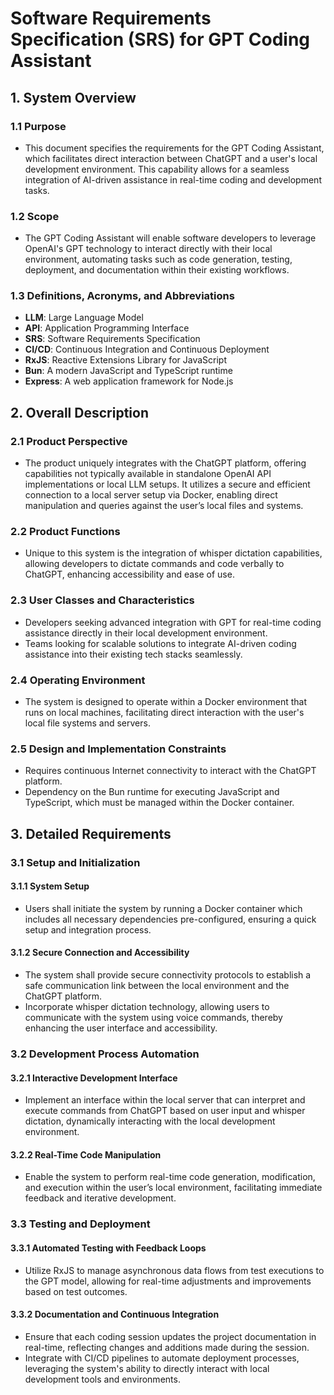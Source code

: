 # Software Requirements Specification (SRS) for GPT Coding Assistant

## 1. System Overview
### 1.1 Purpose
- This document specifies the requirements for the GPT Coding Assistant, which facilitates direct interaction between ChatGPT and a user's local development environment. This capability allows for a seamless integration of AI-driven assistance in real-time coding and development tasks.

### 1.2 Scope
- The GPT Coding Assistant will enable software developers to leverage OpenAI's GPT technology to interact directly with their local environment, automating tasks such as code generation, testing, deployment, and documentation within their existing workflows.

### 1.3 Definitions, Acronyms, and Abbreviations
- **LLM**: Large Language Model
- **API**: Application Programming Interface
- **SRS**: Software Requirements Specification
- **CI/CD**: Continuous Integration and Continuous Deployment
- **RxJS**: Reactive Extensions Library for JavaScript
- **Bun**: A modern JavaScript and TypeScript runtime
- **Express**: A web application framework for Node.js

## 2. Overall Description
### 2.1 Product Perspective
- The product uniquely integrates with the ChatGPT platform, offering capabilities not typically available in standalone OpenAI API implementations or local LLM setups. It utilizes a secure and efficient connection to a local server setup via Docker, enabling direct manipulation and queries against the user’s local files and systems.

### 2.2 Product Functions
- Unique to this system is the integration of whisper dictation capabilities, allowing developers to dictate commands and code verbally to ChatGPT, enhancing accessibility and ease of use.

### 2.3 User Classes and Characteristics
- Developers seeking advanced integration with GPT for real-time coding assistance directly in their local development environment.
- Teams looking for scalable solutions to integrate AI-driven coding assistance into their existing tech stacks seamlessly.

### 2.4 Operating Environment
- The system is designed to operate within a Docker environment that runs on local machines, facilitating direct interaction with the user's local file systems and servers.

### 2.5 Design and Implementation Constraints
- Requires continuous Internet connectivity to interact with the ChatGPT platform.
- Dependency on the Bun runtime for executing JavaScript and TypeScript, which must be managed within the Docker container.

## 3. Detailed Requirements

### 3.1 Setup and Initialization
#### 3.1.1 System Setup
- Users shall initiate the system by running a Docker container which includes all necessary dependencies pre-configured, ensuring a quick setup and integration process.

#### 3.1.2 Secure Connection and Accessibility
- The system shall provide secure connectivity protocols to establish a safe communication link between the local environment and the ChatGPT platform.
- Incorporate whisper dictation technology, allowing users to communicate with the system using voice commands, thereby enhancing the user interface and accessibility.

### 3.2 Development Process Automation
#### 3.2.1 Interactive Development Interface
- Implement an interface within the local server that can interpret and execute commands from ChatGPT based on user input and whisper dictation, dynamically interacting with the local development environment.

#### 3.2.2 Real-Time Code Manipulation
- Enable the system to perform real-time code generation, modification, and execution within the user’s local environment, facilitating immediate feedback and iterative development.

### 3.3 Testing and Deployment
#### 3.3.1 Automated Testing with Feedback Loops
- Utilize RxJS to manage asynchronous data flows from test executions to the GPT model, allowing for real-time adjustments and improvements based on test outcomes.

#### 3.3.2 Documentation and Continuous Integration
- Ensure that each coding session updates the project documentation in real-time, reflecting changes and additions made during the session.
- Integrate with CI/CD pipelines to automate deployment processes, leveraging the system's ability to directly interact with local development tools and environments.
